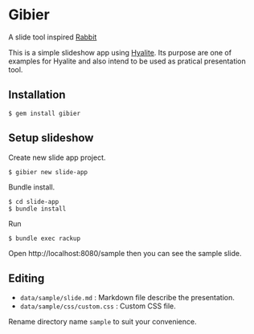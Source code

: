 # Gibier

A slide tool inspired [Rabbit](https://rabbit-shocker.org/en/usage/rabbit-slide.html)

This is a simple slideshow app using [Hyalite](https://github.com/youchan/hyalite).
Its purpose are one of examples for Hyalite and also intend to be used as pratical presentation tool.

## Installation

    $ gem install gibier

## Setup slideshow

Create new slide app project.

    $ gibier new slide-app

Bundle install.

    $ cd slide-app
    $ bundle install

Run

    $ bundle exec rackup

Open http://localhost:8080/sample then you can see the sample slide.

## Editing

* `data/sample/slide.md` : Markdown file describe the presentation.
* `data/sample/css/custom.css` : Custom CSS file.

Rename directory name `sample` to suit your convenience.
